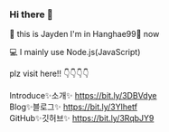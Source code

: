 ### Hi there 👋

🧑‍ this is Jayden 
I'm in Hanghae99🌱 now 

💻 I mainly use Node.js(JavaScript)

plz visit here!! 👇👇👇👇
 
Introduce✨소개✨ https://bit.ly/3DBVdye  
Blog✨블로그✨ https://bit.ly/3Ylhetf  
GitHub✨깃허브✨ https://bit.ly/3RqbJY9 


<!--
**jaehunju1996/jaehunju1996** is a ✨ _special_ ✨ repository because its `README.md` (this file) appears on your GitHub profile.

Here are some ideas to get you started:

- 🔭 I’m currently working on ...
- 🌱 I’m currently learning ...
- 👯 I’m looking to collaborate on ...
- 🤔 I’m looking for help with ...
- 💬 Ask me about ...
- 📫 How to reach me: ...
- 😄 Pronouns: ...
- ⚡ Fun fact: ...
-->
